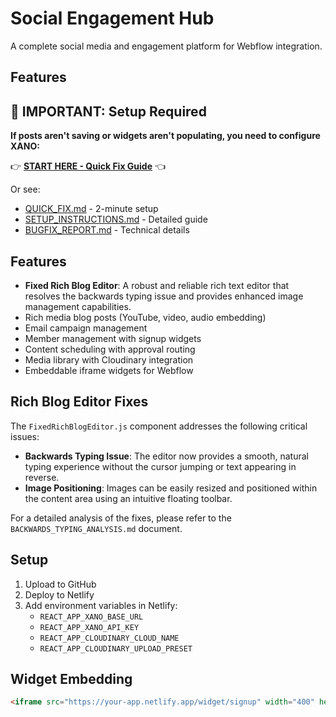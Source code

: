 # Social Engagement Hub

A complete social media and engagement platform for Webflow integration.

## Features

## 🚨 IMPORTANT: Setup Required

**If posts aren't saving or widgets aren't populating, you need to configure XANO:**

👉 **[START HERE - Quick Fix Guide](START_HERE.md)** 👈

Or see:
- [QUICK_FIX.md](QUICK_FIX.md) - 2-minute setup
- [SETUP_INSTRUCTIONS.md](SETUP_INSTRUCTIONS.md) - Detailed guide
- [BUGFIX_REPORT.md](BUGFIX_REPORT.md) - Technical details

## Features
- **Fixed Rich Blog Editor**: A robust and reliable rich text editor that resolves the backwards typing issue and provides enhanced image management capabilities.
- Rich media blog posts (YouTube, video, audio embedding)
- Email campaign management
- Member management with signup widgets
- Content scheduling with approval routing
- Media library with Cloudinary integration
- Embeddable iframe widgets for Webflow

## Rich Blog Editor Fixes

The `FixedRichBlogEditor.js` component addresses the following critical issues:

- **Backwards Typing Issue**: The editor now provides a smooth, natural typing experience without the cursor jumping or text appearing in reverse.
- **Image Positioning**: Images can be easily resized and positioned within the content area using an intuitive floating toolbar.

For a detailed analysis of the fixes, please refer to the `BACKWARDS_TYPING_ANALYSIS.md` document.

## Setup
1. Upload to GitHub
2. Deploy to Netlify
3. Add environment variables in Netlify:
   - `REACT_APP_XANO_BASE_URL`
   - `REACT_APP_XANO_API_KEY`
   - `REACT_APP_CLOUDINARY_CLOUD_NAME`
   - `REACT_APP_CLOUDINARY_UPLOAD_PRESET`

## Widget Embedding
```html
<iframe src="https://your-app.netlify.app/widget/signup" width="400" height="500"></iframe>
```

